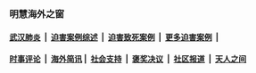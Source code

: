 
### 明慧海外之窗

####  [武汉肺炎](indexes/365.md?t=05121200) &nbsp;|&nbsp;  [迫害案例综述](indexes/328.md?t=05121200) &nbsp;|&nbsp; [迫害致死案例](indexes/277.md?t=05121200)  &nbsp;|&nbsp; [更多迫害案例](indexes/81.md?t=05121200)  &nbsp;|&nbsp; 
####  [时事评论](indexes/19.md?t=05121200) &nbsp;|&nbsp; [海外简讯](indexes/245.md?t=05121200)&nbsp;|&nbsp;  [社会支持](indexes/140.md?t=05121200) &nbsp;|&nbsp; [褒奖决议](indexes/282.md?t=05121200) &nbsp;|&nbsp; [社区报道](indexes/91.md?t=05121200)  &nbsp;|&nbsp; [天人之间](indexes/78.md?t=05121200) 

